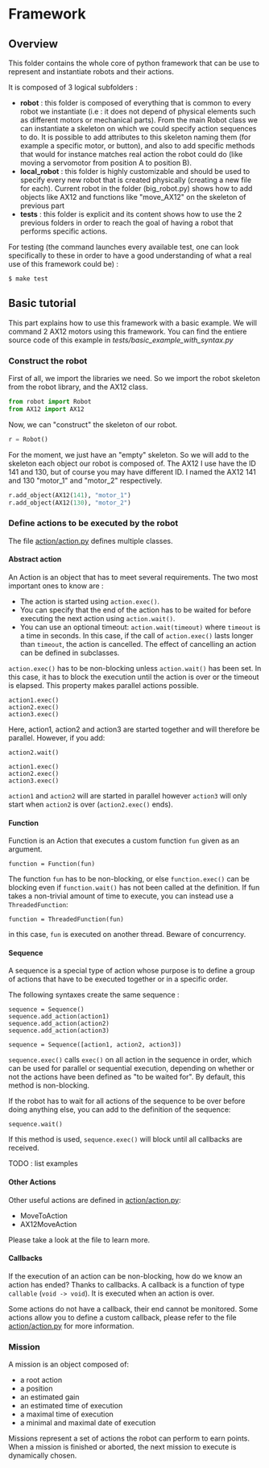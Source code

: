 # Framework

## Overview

This folder contains the whole core of python framework that can be use to represent and instantiate robots and their actions.

It is composed of 3 logical subfolders :
- **robot** : this folder is composed of everything that is common to every robot we instantiate (i.e : it does not depend of physical elements such as different motors or mechanical parts).
From the main Robot class we can instantiate a skeleton on which we could specify action sequences to do. It is possible to add attributes to this skeleton naming them (for example a specific motor, or button),
and also to add specific methods that would for instance matches real action the robot could do (like moving a servomotor from position A to position B).
- **local_robot** : this folder is highly customizable and should be used to specify every new robot that is created physically (creating a new file for each). Current robot in the folder (big_robot.py) shows how
to add objects like AX12 and functions like "move_AX12" on the skeleton of previous part
- **tests** : this folder is explicit and its content shows how to use the 2 previous folders in order to reach the goal of having a robot that performs specific actions.


For testing (the command launches every available test, one can look specifically to these in order to have a good understanding of what a real use of this framework could be) :

```
$ make test
```


## Basic tutorial

This part explains how to use this framework with a basic example. We will command 2 AX12 motors using this framework.
You can find the entiere source code of this example in *tests/basic_example_with_syntax.py*


### Construct the robot

First of all, we import the libraries we need. So we import the robot skeleton from the robot library, and the AX12 class.
```python
from robot import Robot
from AX12 import AX12
```

Now, we can "construct" the skeleton of our robot.
```python
r = Robot()
```

For the moment, we just have an "empty" skeleton. So we will add to the skeleton each object our robot is composed of. The AX12 I use have the ID 141 and 130, but of course you may have different ID. I named the AX12 141 and 130 "motor_1" and "motor_2" respectively.
```python
r.add_object(AX12(141), "motor_1")
r.add_object(AX12(130), "motor_2")
```

### Define actions to be executed by the robot

The file [action/action.py](action/action.py) defines multiple classes.

#### Abstract action

An Action is an object that has to meet several requirements.
The two most important ones to know are :

 * The action is started using `action.exec()`.
 * You can specify that the end of the action has to be waited for before executing the next action using `action.wait()`.
 * You can use an optional timeout: `action.wait(timeout)` where `timeout` is a time in seconds. In this case, if the call of `action.exec()` lasts longer than `timeout`, the action is cancelled. The effect of cancelling an action can be defined in subclasses.

`action.exec()` has to be non-blocking unless `action.wait()` has been set. In this case, it has to block the execution until the action is over or the timeout is elapsed.
This property makes parallel actions possible.

```
action1.exec()
action2.exec()
action3.exec()
```
Here, action1, action2 and action3 are started together and will therefore be parallel. However, if you add:
```
action2.wait()

action1.exec()
action2.exec()
action3.exec()
```
`action1` and `action2` will are started in parallel however `action3` will only start when `action2` is over (`action2.exec()` ends).

#### Function

Function is an Action that executes a custom function `fun` given as an argument.
```
function = Function(fun)
```
The function `fun` has to be non-blocking, or else `function.exec()` can be blocking even if `function.wait()` has not been called at the definition. If fun takes a non-trivial amount of time to execute, you can instead use a `ThreadedFunction`:
```
function = ThreadedFunction(fun)
```
in this case, `fun` is executed on another thread. Beware of concurrency.

#### Sequence

A sequence is a special type of action whose purpose is to define a group of actions that have to be executed together or in a specific order.

The following syntaxes create the same sequence :
```
sequence = Sequence()
sequence.add_action(action1)
sequence.add_action(action2)
sequence.add_action(action3)

sequence = Sequence([action1, action2, action3])
```
`sequence.exec()` calls `exec()` on all action in the sequence in order, which can be used for parallel or sequential execution, depending on whether or not the actions have been defined as "to be waited for".
By default, this method is non-blocking.

If the robot has to wait for all actions of the sequence to be over before doing anything else, you can add to the definition of the sequence:
```
sequence.wait()
```
If this method is used, `sequence.exec()` will block until all callbacks are received.

TODO : list examples

#### Other Actions

Other useful actions are defined in [action/action.py](action/action.py):
* MoveToAction
* AX12MoveAction

Please take a look at the file to learn more.

#### Callbacks

If the execution of an action can be non-blocking, how do we know an action has ended? Thanks to callbacks. A callback is a function of type `callable` (`void -> void`). It is executed when an action is over.

Some actions do not have a callback, their end cannot be monitored.
Some actions allow you to define a custom callback, please refer to the file [action/action.py](action/action.py) for more information.

### Mission

A mission is an object composed of:
* a root action
* a position
* an estimated gain
* an estimated time of execution
* a maximal time of execution
* a minimal and maximal date of execution

Missions represent a set of actions the robot can perform to earn points.
When a mission is finished or aborted, the next mission to execute is dynamically chosen.
